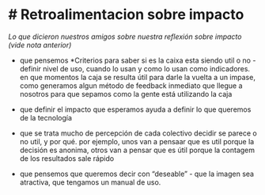# # Retroalimentacion sobre impacto

*Lo que dicieron nuestros amigos sobre nuestra reflexión sobre impacto (vide nota anterior)*

- que pensemos *Criterios para saber si es la caixa esta siendo util o no - definir nivel de uso, cuando lo usan y como lo usan como indicadores. en que momentos la caja se resulta útil para darle la vuelta a un impase, como generamos algun método de feedback inmediato que llegue a nosotros para que sepamos como la gente está utilizando la caja

- que definir el impacto que esperamos ayuda a definir lo que queremos de la tecnología

- que se trata mucho de percepción de cada colectivo decidir se parece o no util, y por qué. por ejemplo, unos van a pensaar que es util porque la decisión es anonima, otros van a pensar que es útil porque la contagem de los resultados sale rápido

- que pensemos que queremos decir con “deseable” -  que la imagen sea atractiva, que tengamos un manual de uso.

